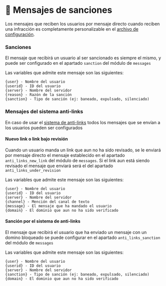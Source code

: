 # 📑 Mensajes de sanciones

Los mensajes que reciben los usuarios por mensaje directo cuando reciben una infracción es completamente personalizable en el [archivo de configuración](../config/archivo-de-configuracion.md).

### Sanciones

El mensaje que recibirá un usuario al ser sancionado es siempre el mismo, y puede ser configurado en el apartado `sanction` del módulo de `messages`

Las variables que admite este mensaje son las siguientes:

```
{user} - Nombre del usuario
{userid} - ID del usuario
{server} - Nombre del servidor
{reason} - Razón de la sanción
{sanction} - Tipo de sanción (ej: baneado, expulsado, silenciado)
```

### Mensajes del sistema anti-links

En caso de usar el [sistema de anti-links](antilinks.md) todos los mensajes que se envían a los usuarios pueden ser configurados

#### Nuevo link o link bajo revisión

Cuando un usuario manda un link que aun no ha sido revisado, se le enviará por mensaje directo el mensaje establecido en el apartado `anti_links_new_link` del módulo de `messages`. Si el link aun está siendo revisado el mensaje que enviará será el del apartado `anti_links_under_revision`

Las variables que admite este mensaje son las siguientes:

```
{user} - Nombre del usuario
{userid} - ID del usuario
{server} - Nombre del servidor
{channel} - Mención del canal de texto
{message} - El mensaje que ha mandado el usuario
{domain} - El dominio que aun no ha sido verificado
```

#### Sanción por el sistema de anti-links

El mensaje que recibirá el usuario que ha enviado un mensaje con un domino bloqueado se puede configurar en el apartado `anti_links_sanction` del módulo de `messages`

Las variables que admite este mensaje son las siguientes:

```
{user} - Nombre del usuario
{userid} - ID del usuario
{server} - Nombre del servidor
{sanction} - Tipo de sanción (ej: baneado, expulsado, silenciado)
{domain} - El dominio que aun no ha sido verificado
```
